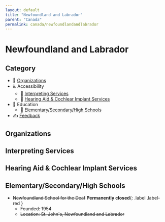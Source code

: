 ```yaml
---
layout: default
title: "Newfoundland and Labrador"
parent: "Canada"
permalink: canada/newfoundlandandlabrador
---
```

# Newfoundland and Labrador
## Category
- 🏢 [Organizations](#organizations)
- ♿ Accessibility
  - 💬 [Interpreting Services](#interpreting-services)
  - 🦻 [Hearing Aid & Cochlear Implant Services](#hearing-aid-&-cochlear-impant-services)
- 📖 Education
    - 🏫 [Elementary/Secondary/High Schools](#elementarysecondaryhigh-schools)
- ✍️ [Feedback](#feedback)

## Organizations

## Interpreting Services

## Hearing Aid & Cochlear Implant Services

## Elementary/Secondary/High Schools

- ~~Newfoundland School for the Deaf~~  **Permanently closed**{: .label .label-red } 
  - ~~Founded: 1954~~
  - ~~Location: St. John's, Newfoundland and Labrador~~